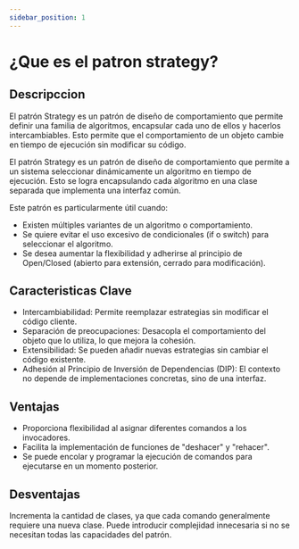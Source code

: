 ```yaml
---
sidebar_position: 1
---
```


# ¿Que es el patron strategy?

## Descripccion

El patrón Strategy es un patrón de diseño de comportamiento que permite definir una familia de algoritmos, encapsular cada uno de ellos y hacerlos intercambiables. Esto permite que el comportamiento de un objeto cambie en tiempo de ejecución sin modificar su código.

El patrón Strategy es un patrón de diseño de comportamiento que permite a un sistema seleccionar dinámicamente un algoritmo en tiempo de ejecución. Esto se logra encapsulando cada algoritmo en una clase separada que implementa una interfaz común.

Este patrón es particularmente útil cuando:
- Existen múltiples variantes de un algoritmo o comportamiento.
- Se quiere evitar el uso excesivo de condicionales (if o switch) para seleccionar el algoritmo.
- Se desea aumentar la flexibilidad y adherirse al principio de Open/Closed (abierto para extensión, cerrado para modificación).

## Caracteristicas Clave
- Intercambiabilidad: Permite reemplazar estrategias sin modificar el código cliente.
- Separación de preocupaciones: Desacopla el comportamiento del objeto que lo utiliza, lo que mejora la cohesión.
- Extensibilidad: Se pueden añadir nuevas estrategias sin cambiar el código existente.
- Adhesión al Principio de Inversión de Dependencias (DIP): El contexto no depende de implementaciones concretas, sino de una interfaz.

## Ventajas
- Proporciona flexibilidad al asignar diferentes comandos a los invocadores.
- Facilita la implementación de funciones de "deshacer" y "rehacer".
- Se puede encolar y programar la ejecución de comandos para ejecutarse en un momento posterior.

## Desventajas
Incrementa la cantidad de clases, ya que cada comando generalmente requiere una nueva clase.
Puede introducir complejidad innecesaria si no se necesitan todas las capacidades del patrón.
